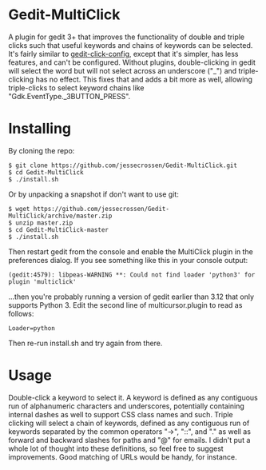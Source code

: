 Gedit-MultiClick
================

A plugin for gedit 3+ that improves the functionality of double and triple clicks such that useful keywords and chains of keywords can be selected. It's fairly similar to [gedit-click-config](https://code.google.com/p/gedit-click-config/), except that it's simpler, has less features, and can't be configured. Without plugins, double-clicking in gedit will select the word but will not select across an underscore ("\_") and triple-clicking has no effect. This fixes that and adds a bit more as well, allowing triple-clicks to select keyword chains like "Gdk.EventType.\_3BUTTON\_PRESS".

Installing
==========

By cloning the repo:

    $ git clone https://github.com/jessecrossen/Gedit-MultiClick.git
    $ cd Gedit-MultiClick
    $ ./install.sh
    
Or by unpacking a snapshot if don't want to use git:

    $ wget https://github.com/jessecrossen/Gedit-MultiClick/archive/master.zip
    $ unzip master.zip
    $ cd Gedit-MultiClick-master
    $ ./install.sh

Then restart gedit from the console and enable the MultiClick plugin in the preferences dialog. If you see something like this in your console output:

    (gedit:4579): libpeas-WARNING **: Could not find loader 'python3' for plugin 'multiclick'
    
...then you're probably running a version of gedit earlier than 3.12 that only supports Python 3.  Edit the second line of multicursor.plugin to read as follows:

    Loader=python
    
Then re-run install.sh and try again from there.

Usage
=====

Double-click a keyword to select it. A keyword is defined as any contiguous run of alphanumeric characters and underscores, potentially containing internal dashes as well to support CSS class names and such. Triple clicking will select a chain of keywords, defined as any contiguous run of keywords separated by the common operators "->", "::", and "." as well as forward and backward slashes for paths and "@" for emails. I didn't put a whole lot of thought into these definitions, so feel free to suggest improvements. Good matching of URLs would be handy, for instance.
